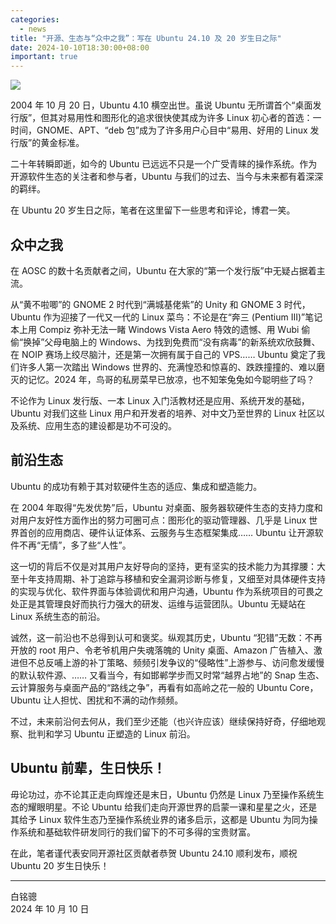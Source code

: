 ```yaml
---
categories:
  - news
title: "开源、生态与“众中之我”：写在 Ubuntu 24.10 及 20 岁生日之际"
date: 2024-10-10T18:30:00+08:00
important: true
---
```

![](/assets/news/ubuntu-at-20.png)

2004 年 10 月 20 日，Ubuntu 4.10 横空出世。虽说 Ubuntu 无所谓首个“桌面发行版”，但其对易用性和图形化的追求很快使其成为许多 Linux 初心者的首选：一时间，GNOME、APT、“deb 包”成为了许多用户心目中“易用、好用的 Linux 发行版”的黄金标准。

二十年转瞬即逝，如今的 Ubuntu 已远远不只是一个广受青睐的操作系统。作为开源软件生态的关注者和参与者，Ubuntu 与我们的过去、当今与未来都有着深深的羁绊。

在 Ubuntu 20 岁生日之际，笔者在这里留下一些思考和评论，博君一笑。

## 众中之我

在 AOSC 的数十名贡献者之间，Ubuntu 在大家的“第一个发行版”中无疑占据着主流。

从“黄不啦唧”的 GNOME 2 时代到“满城基佬紫”的 Unity 和 GNOME 3 时代，Ubuntu 作为迎接了一代又一代的 Linux 菜鸟：不论是在“奔三 (Pentium III)”笔记本上用 Compiz 弥补无法一睹 Windows Vista Aero 特效的遗憾、用 Wubi 偷偷“换掉”父母电脑上的 Windows、为找到免费而“没有病毒”的新系统欢欣鼓舞、在 NOIP 赛场上绞尽脑汁，还是第一次拥有属于自己的 VPS…… Ubuntu 奠定了我们许多人第一次踏出 Windows 世界的、充满惶恐和惊喜的、跌跌撞撞的、难以磨灭的记忆。2024 年，鸟哥的私房菜早已放凉，也不知笨兔兔如今聪明些了吗？

不论作为 Linux 发行版、一本 Linux 入门活教材还是应用、系统开发的基础，Ubuntu 对我们这些 Linux 用户和开发者的培养、对中文乃至世界的 Linux 社区以及系统、应用生态的建设都是功不可没的。

## 前沿生态

Ubuntu 的成功有赖于其对软硬件生态的适应、集成和塑造能力。

在 2004 年取得“先发优势”后，Ubuntu 对桌面、服务器软硬件生态的支持力度和对用户友好性方面作出的努力可圈可点：图形化的驱动管理器、几乎是 Linux 世界首创的应用商店、硬件认证体系、云服务与生态框架集成…… Ubuntu 让开源软件不再“无情”，多了些“人性”。

这一切的背后不仅是对其用户友好导向的坚持，更有坚实的技术能力为其撑腰：大至十年支持周期、补丁追踪与移植和安全漏洞诊断与修复，又细至对具体硬件支持的实现与优化、软件界面与体验调优和用户沟通，Ubuntu 作为系统项目的可畏之处正是其管理良好而执行力强大的研发、运维与运营团队。Ubuntu 无疑站在 Linux 系统生态的前沿。

诚然，这一前沿也不总得到认可和褒奖。纵观其历史，Ubuntu “犯错”无数：不再开放的 root 用户、令老爷机用户失魂落魄的 Unity 桌面、Amazon 广告植入、激进但不总反哺上游的补丁策略、频频引发争议的“侵略性”上游参与、访问愈发缓慢的默认软件源、…… 又看当今，有如邯郸学步而又时常“越界占地”的 Snap 生态、云计算服务与桌面产品的“路线之争”，再看有如高岭之花一般的 Ubuntu Core，Ubuntu 让人担忧、困扰和不满的动作频频。

不过，未来前沿何去何从，我们至少还能（也兴许应该）继续保持好奇，仔细地观察、批判和学习 Ubuntu 正塑造的 Linux 前沿。

## Ubuntu 前辈，生日快乐！

毋论功过，亦不论其正走向辉煌还是末日，Ubuntu 仍然是 Linux 乃至操作系统生态的耀眼明星。不论 Ubuntu 给我们走向开源世界的启蒙一课和星星之火，还是其给予 Linux 软件生态乃至操作系统业界的诸多启示，这都是 Ubuntu 为同为操作系统和基础软件研发同行的我们留下的不可多得的宝贵财富。

在此，笔者谨代表安同开源社区贡献者恭贺 Ubuntu 24.10 顺利发布，顺祝 Ubuntu 20 岁生日快乐！

---

白铭骢   
2024 年 10 月 10 日
